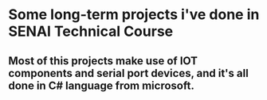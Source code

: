 <h1>Some long-term projects i've done in SENAI Technical Course</h1>

<h2>Most of this projects make use of IOT components and serial port devices, and it's all done in C# language from microsoft.</h2>


